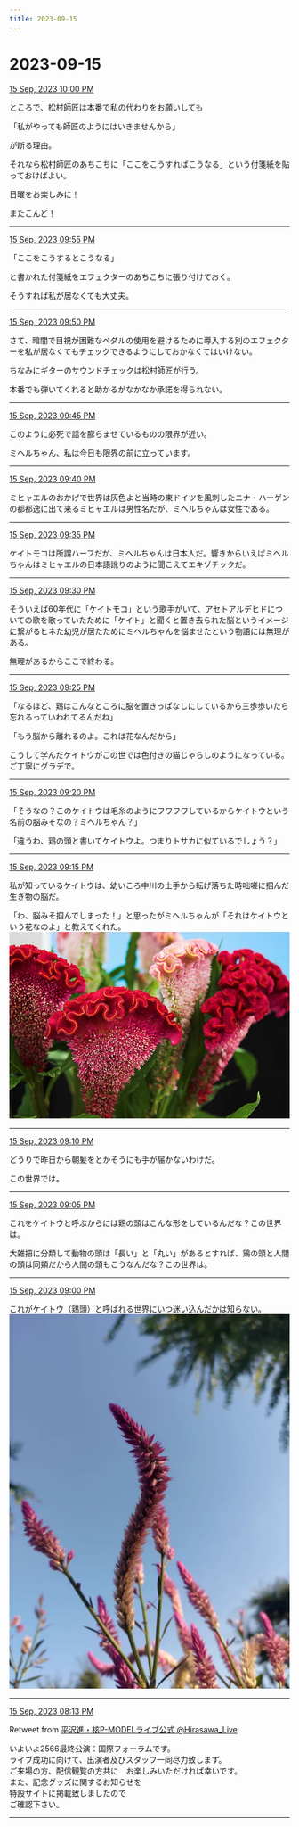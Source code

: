 ```yaml
---
title: 2023-09-15
---
```

# 2023-09-15

[15 Sep, 2023 10:00 PM](https://twitter.com/hirasawa/status/1702668594465632666#m)

ところで、松村師匠は本番で私の代わりをお願いしても  
  
「私がやっても師匠のようにはいきませんから」  
  
が断る理由。  
  
それなら松村師匠のあちこちに「ここをこうすればこうなる」という付箋紙を貼っておけばよい。  
  
日曜をお楽しみに！  
  
またこんど！

---

[15 Sep, 2023 09:55 PM](https://twitter.com/hirasawa/status/1702667330281714001#m)

「ここをこうするとこうなる」  
  
と書かれた付箋紙をエフェクターのあちこちに張り付けておく。  
  
そうすれば私が居なくても大丈夫。

---

[15 Sep, 2023 09:50 PM](https://twitter.com/hirasawa/status/1702666072326070421#m)

さて、暗闇で目視が困難なペダルの使用を避けるために導入する別のエフェクターを私が居なくてもチェックできるようにしておかなくてはいけない。  
  
ちなみにギターのサウンドチェックは松村師匠が行う。  
  
本番でも弾いてくれると助かるがなかなか承諾を得られない。

---

[15 Sep, 2023 09:45 PM](https://twitter.com/hirasawa/status/1702664813728735322#m)

このように必死で話を膨らませているものの限界が近い。  
  
ミヘルちゃん、私は今日も限界の前に立っています。

---

[15 Sep, 2023 09:40 PM](https://twitter.com/hirasawa/status/1702663555290693745#m)

ミヒャエルのおかげで世界は灰色よと当時の東ドイツを風刺したニナ・ハーゲンの都都逸に出て来るミヒャエルは男性名だが、ミヘルちゃんは女性である。

---

[15 Sep, 2023 09:35 PM](https://twitter.com/hirasawa/status/1702662297146253505#m)

ケイトモコは所謂ハーフだが、ミヘルちゃんは日本人だ。響きからいえばミヘルちゃんはミヒャエルの日本語訛りのように聞こえてエキゾチックだ。

---

[15 Sep, 2023 09:30 PM](https://twitter.com/hirasawa/status/1702661040545161576#m)

そういえば60年代に「ケイトモコ」という歌手がいて、アセトアルデヒドについての歌を歌っていたために「ケイト」と聞くと置き去られた脳というイメージに繋がるヒネた幼児が居たためにミヘルちゃんを悩ませたという物語には無理がある。  
  
無理があるからここで終わる。

---

[15 Sep, 2023 09:25 PM](https://twitter.com/hirasawa/status/1702659780492562580#m)

「なるほど、鶏はこんなところに脳を置きっぱなしにしているから三歩歩いたら忘れるっていわれてるんだね」  
  
「もう脳から離れるのよ。これは花なんだから」  
  
こうして学んだケイトウがこの世では色付きの猫じゃらしのようになっている。ご丁寧にグラデで。

---

[15 Sep, 2023 09:20 PM](https://twitter.com/hirasawa/status/1702658522347954625#m)

「そうなの？このケイトウは毛糸のようにフワフワしているからケイトウという名前の脳みそなの？ミヘルちゃん？」  
  
「違うわ、鶏の頭と書いてケイトウよ。つまりトサカに似ているでしょう？」

---

[15 Sep, 2023 09:15 PM](https://twitter.com/hirasawa/status/1702657263935062064#m)

私が知っているケイトウは、幼いころ中川の土手から転げ落ちた時咄嗟に掴んだ生き物の脳だ。  
  
「わ、脳みそ掴んでしまった！」と思ったがミヘルちゃんが「それはケイトウという花なのよ」と教えてくれた。
![image](images/2023-09-15-10-0.png)

---

[15 Sep, 2023 09:10 PM](https://twitter.com/hirasawa/status/1702656006025515022#m)

どうりで昨日から朝髪をとかそうにも手が届かないわけだ。  
  
この世界では。

---

[15 Sep, 2023 09:05 PM](https://twitter.com/hirasawa/status/1702654747751170424#m)

これをケイトウと呼ぶからには鶏の頭はこんな形をしているんだな？この世界は。  
  
大雑把に分類して動物の頭は「長い」と「丸い」があるとすれば、鶏の頭と人間の頭は同類だから人間の頭もこうなんだな？この世界は。

---

[15 Sep, 2023 09:00 PM](https://twitter.com/hirasawa/status/1702653497441972637#m)

これがケイトウ（鶏頭）と呼ばれる世界にいつ迷い込んだかは知らない。
![image](images/2023-09-15-13-0.png)

---

[15 Sep, 2023 08:13 PM](https://twitter.com/Hirasawa_Live/status/1702641714253660597#m)

Retweet from [平沢進・核P-MODELライブ公式 @Hirasawa_Live](https://twitter.com/Hirasawa_Live)

いよいよ2566最終公演：国際フォーラムです。  
ライブ成功に向けて、出演者及びスタッフ一同尽力致します。  
ご来場の方、配信観覧の方共に　お楽しみいただければ幸いです。  
また、記念グッズに関するお知らせを  
特設サイトに掲載致しましたので  
ご確認下さい。

---

